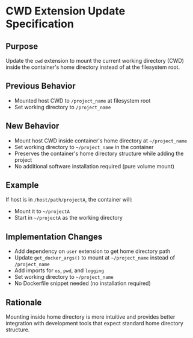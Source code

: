 # CWD Extension Update Specification

## Purpose
Update the `cwd` extension to mount the current working directory (CWD) inside the container's home directory instead of at the filesystem root.

## Previous Behavior
- Mounted host CWD to `/project_name` at filesystem root
- Set working directory to `/project_name`

## New Behavior
- Mount host CWD inside container's home directory at `~/project_name`
- Set working directory to `~/project_name` in the container
- Preserves the container's home directory structure while adding the project
- No additional software installation required (pure volume mount)

## Example
If host is in `/host/path/projectA`, the container will:
- Mount it to `~/projectA`
- Start in `~/projectA` as the working directory

## Implementation Changes
- Add dependency on `user` extension to get home directory path
- Update `get_docker_args()` to mount at `~/project_name` instead of `/project_name`
- Add imports for `os`, `pwd`, and `logging`
- Set working directory to `~/project_name`
- No Dockerfile snippet needed (no installation required)

## Rationale
Mounting inside home directory is more intuitive and provides better integration with development tools that expect standard home directory structure.
